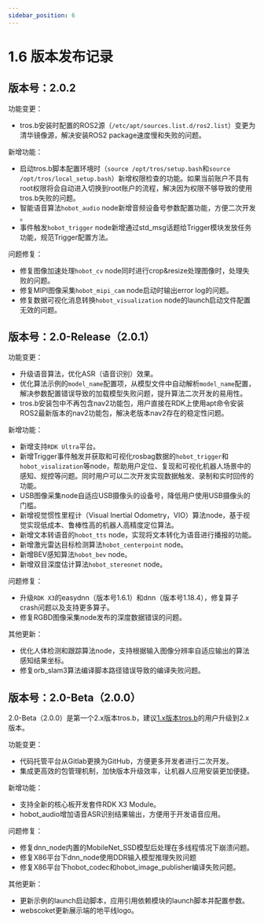 ```yaml
---
sidebar_position: 6
---
```


# 1.6 版本发布记录

## 版本号：2.0.2

功能变更：

- tros.b安装时配置的ROS2源（`/etc/apt/sources.list.d/ros2.list`）变更为清华镜像源，解决安装ROS2 package速度慢和失败的问题。

新增功能：

- 启动tros.b脚本配置环境时（`source /opt/tros/setup.bash`和`source /opt/tros/local_setup.bash`）新增权限检查的功能。如果当前账户不具有root权限将会自动进入切换到root账户的流程，解决因为权限不够导致的使用tros.b失败的问题。
- 智能语音算法`hobot_audio` node新增音频设备号参数配置功能，方便二次开发​。
- 事件触发`hobot_trigger` node新增通过std_msg话题给Trigger模块发放任务功能，规范Trigger配置方法。

问题修复：

- 修复图像加速处理`hobot_cv` node同时进行crop&resize处理图像时，处理失败的问题。
- 修复MIPI图像采集`hobot_mipi_cam` node启动时输出error log的问题。
- 修复数据可视化消息转换`hobot_visualization` node的launch启动文件配置无效的问题。


## 版本号：2.0-Release（2.0.1）

功能变更：

- 升级语音算法，优化ASR（语音识别）效果。
- 优化算法示例的`model_name`配置项，从模型文件中自动解析`model_name`配置，解决参数配置错误导致的加载模型失败问题，提升算法二次开发的易用性。
- tros.b安装包中不再包含nav2功能包，用户直接在RDK上使用apt命令安装ROS2最新版本的nav2功能包，解决老版本nav2存在的稳定性问题。

新增功能：

- 新增支持`RDK Ultra`平台。
- 新增Trigger事件触发并获取和可视化rosbag数据的`hobot_trigger`和`hobot_visalization`等node，帮助用户定位、复现和可视化机器人场景中的感知、规控等问题。同时用户可以二次开发实现数据触发、录制和实时回传的功能。
- USB图像采集node自适应USB摄像头的设备号，降低用户使用USB摄像头的门槛。
- 新增视觉惯性里程计（Visual Inertial Odometry，VIO）算法node，基于视觉实现低成本、鲁棒性高的机器人高精度定位算法。
- 新增文本转语音的`hobot_tts` node，实现将文本转化为语音进行播报的功能。
- 新增激光雷达目标检测算法`hobot_centerpoint` node。
- 新增BEV感知算法`hobot_bev` node。
- 新增双目深度估计算法`hobot_stereonet` node。

问题修复：

- 升级`RDK X3`的easydnn（版本号1.6.1）和dnn（版本号1.18.4），修复算子crash问题以及支持更多算子。
- 修复RGBD图像采集node发布的深度数据错误的问题。

其他更新：

- 优化人体检测和跟踪算法node，支持根据输入图像分辨率自适应输出的算法感知结果坐标。
- 修复orb_slam3算法编译脚本路径错误导致的编译失败问题。


## 版本号：2.0-Beta（2.0.0）

2.0-Beta（2.0.0）是第一个2.x版本tros.b，建议[1.x版本tros.b](https://developer.horizon.cc/api/v1/fileData/TogetherROS/index.html)的用户升级到2.x版本。

功能变更：

- 代码托管平台从Gitlab更换为GitHub，方便更多开发者进行二次开发。
- 集成更高效的包管理机制，加快版本升级效率，让机器人应用安装更加便捷。

新增功能：

- 支持全新的核心板开发套件RDK X3 Module。
- hobot_audio增加语音ASR识别结果输出，方便用于开发语音应用。

问题修复：

- 修复dnn_node内置的MobileNet_SSD模型后处理在多线程情况下崩溃问题。
- 修复X86平台下dnn_node使用DDR输入模型推理失败问题
- 修复X86平台下hobot_codec和hobot_image_publisher编译失败问题。

其他更新：

- 更新示例的launch启动脚本，应用引用依赖模块的launch脚本并配置参数。
- webscoket更新展示端的地平线logo。